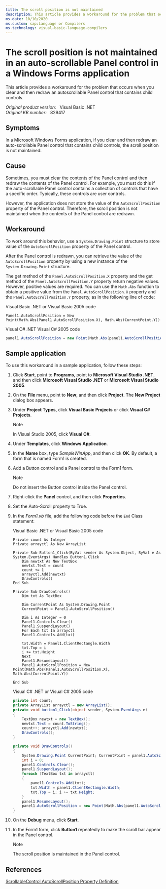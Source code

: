 ```yaml
---
title: The scroll position is not maintained
description: This article provides a workaround for the problem that occurs when you clear and then redraw an auto-scrollable Panel control that contains child controls.
ms.date: 10/10/2020
ms.custom: sap:Language or Compilers
ms.technology: visual-basic-language-compilers
---
```

# The scroll position is not maintained in an auto-scrollable Panel control in a Windows Forms application

This article provides a workaround for the problem that occurs when you clear and then redraw an autoscrollable Panel control that contains child controls.

_Original product version:_ &nbsp; Visual Basic .NET  
_Original KB number:_ &nbsp; 829417

## Symptoms

In a Microsoft Windows Forms application, if you clear and then redraw an auto-scrollable Panel control that contains child controls, the scroll position is not maintained.

## Cause

Sometimes, you must clear the contents of the Panel control and then redraw the contents of the Panel control. For example, you must do this if the auto-scrollable Panel control contains a collection of controls that have a specific order. Typically, these controls are user controls.

However, the application does not store the value of the `AutoScrollPosition` property of the Panel control. Therefore, the scroll position is not maintained when the contents of the Panel control are redrawn.

## Workaround

To work around this behavior, use a `System.Drawing.Point` structure to store value of the `AutoScrollPosition` property of the Panel control.

After the Panel control is redrawn, you can retrieve the value of the `AutoScrollPosition` property by using a new instance of the `System.Drawing.Point` structure.

The get method of the `Panel.AutoScrollPosition.X` property and the get method of the `Panel.AutoScrollPosition.Y` property return negative values. However, positive values are required. You can use the `Math.Abs` function to obtain a positive value from the `Panel.AutoScrollPosition.X` property and the `Panel.AutoScrollPosition.Y` property, as in the following line of code:

Visual Basic .NET or Visual Basic 2005 code

```vbnet
Panel1.AutoScrollPosition = New Point(Math.Abs(Panel1.AutoScrollPosition.X), Math.Abs(CurrentPoint.Y))
```

Visual C# .NET Visual C# 2005 code

```csharp
panel1.AutoScrollPosition = new Point(Math.Abs(panel1.AutoScrollPosition.X), Math.Abs(CurrentPoint.Y));
```

## Sample application

To use this workaround in a sample application, follow these steps:

1. Click **Start**, point to **Programs**, point to **Microsoft Visual Studio .NET**, and then click **Microsoft Visual Studio .NET** or **Microsoft Visual Studio 2005**.
2. On the **File** menu, point to **New**, and then click **Project**. The **New Project** dialog box appears.
3. Under **Project Types**, click **Visual Basic Projects** or click **Visual C# Projects**.

   > [!NOTE]
   > In Visual Studio 2005, click **Visual C#**.

4. Under **Templates**, click **Windows Application**.
5. In the **Name** box, type *SampleWinApp*, and then click **OK**. By default, a form that is named Form1 is created.
6. Add a Button control and a Panel control to the Form1 form.

   > [!NOTE]
   > Do not insert the Button control inside the Panel control.

7. Right-click the **Panel** control, and then click **Properties**.
8. Set the Auto-Scroll property to True.
9. In the *Form1.vb* file, add the following code before the `End` Class statement:

    Visual Basic .NET or Visual Basic 2005 code

    ```vbnet
    Private count As Integer
    Private arrayctl As New ArrayList

    Private Sub Button1_Click(ByVal sender As System.Object, ByVal e As System.EventArgs) Handles Button1.Click
        Dim newtxt As New TextBox
        newtxt.Text = count
        count += 1
        arrayctl.Add(newtxt)
        DrawControls()
    End Sub

    Private Sub DrawControls()
        Dim txt As TextBox

        Dim CurrentPoint As System.Drawing.Point
        CurrentPoint = Panel1.AutoScrollPosition()

        Dim i As Integer = 0
        Panel1.Controls.Clear()
        Panel1.SuspendLayout()
        For Each txt In arrayctl
        Panel1.Controls.Add(txt)

        txt.Width = Panel1.ClientRectangle.Width
        txt.Top = i
        i += txt.Height
        Next
        Panel1.ResumeLayout()
        Panel1.AutoScrollPosition = New Point(Math.Abs(Panel1.AutoScrollPosition.X), Math.Abs(CurrentPoint.Y))

    End Sub
    ```

    Visual C# .NET or Visual C# 2005 code

    ```csharp
    private int count;
    private ArrayList arrayctl = new ArrayList();
    private void button1_Click(object sender, System.EventArgs e)
    {
        TextBox newtxt = new TextBox();
        newtxt.Text = count.ToString();
        count++; arrayctl.Add(newtxt);
        DrawControls();
    }

    private void DrawControls()
    {
        System.Drawing.Point CurrentPoint; CurrentPoint = panel1.AutoScrollPosition;
        int i = 0;
        panel1.Controls.Clear();
        panel1.SuspendLayout();
        foreach (TextBox txt in arrayctl)
        {
            panel1.Controls.Add(txt);
            txt.Width = panel1.ClientRectangle.Width;
            txt.Top = i; i += txt.Height;
        }
        panel1.ResumeLayout();
        panel1.AutoScrollPosition = new Point(Math.Abs(panel1.AutoScrollPosition.X), Math.Abs(CurrentPoint.Y));
    }
    ```

10. On the **Debug** menu, click **Start**.
11. In the Form1 form, click **Button1** repeatedly to make the scroll bar appear in the Panel control.

    > [!NOTE]
    > The scroll position is maintained in the Panel control.

## References

[ScrollableControl.AutoScrollPosition Property Definition](/dotnet/api/system.windows.forms.scrollablecontrol.autoscrollposition)
